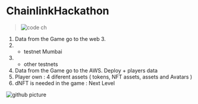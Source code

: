 # ChainlinkHackathon

> ![code ch](https://user-images.githubusercontent.com/78732470/237768950-08c33fc6-b148-409a-ab65-f8229c59a33c.png)

1. Data from the Game go to the web 3.
2. - testnet Mumbai
3. - other testnets
4. Data from the Game go to the AWS. Deploy + players data
5. Player own : 4 diferent assets ( tokens, NFT assets, assets and Avatars )
6. dNFT is needed in the game : Next Level

![github picture](https://github.com/ReturnerNaGithub/ChainlinkHackathon/assets/78732470/fb48d5d7-dfc5-4fb9-ae8d-ff4ff05f827d)
